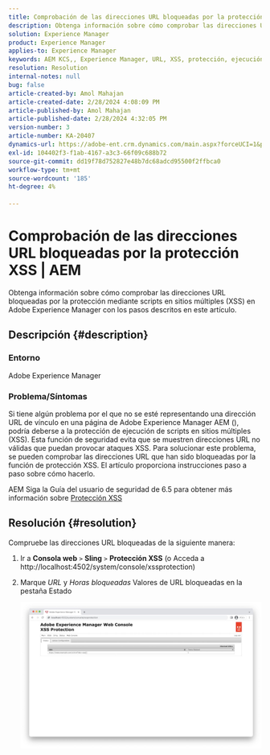 ```yaml
---
title: Comprobación de las direcciones URL bloqueadas por la protección XSS | AEM
description: Obtenga información sobre cómo comprobar las direcciones URL bloqueadas por la protección XSS en Adobe Experience Manager.
solution: Experience Manager
product: Experience Manager
applies-to: Experience Manager
keywords: AEM KCS,, Experience Manager, URL, XSS, protección, ejecución de scripts en sitios múltiples
resolution: Resolution
internal-notes: null
bug: false
article-created-by: Amol Mahajan
article-created-date: 2/28/2024 4:08:09 PM
article-published-by: Amol Mahajan
article-published-date: 2/28/2024 4:32:05 PM
version-number: 3
article-number: KA-20407
dynamics-url: https://adobe-ent.crm.dynamics.com/main.aspx?forceUCI=1&pagetype=entityrecord&etn=knowledgearticle&id=1e3ccc8d-53d6-ee11-9078-00224804dfb5
exl-id: 104402f3-f1ab-4167-a3c3-66f09c688b72
source-git-commit: dd19f78d752827e48b7dc68adcd95500f2ffbca0
workflow-type: tm+mt
source-wordcount: '185'
ht-degree: 4%

---
```


# Comprobación de las direcciones URL bloqueadas por la protección XSS | AEM


Obtenga información sobre cómo comprobar las direcciones URL bloqueadas por la protección mediante scripts en sitios múltiples (XSS) en Adobe Experience Manager con los pasos descritos en este artículo.

## Descripción {#description}


### <b>Entorno</b>

Adobe Experience Manager



### <b>Problema/Síntomas</b>

Si tiene algún problema por el que no se esté representando una dirección URL de vínculo en una página de Adobe Experience Manager AEM (), podría deberse a la protección de ejecución de scripts en sitios múltiples (XSS). Esta función de seguridad evita que se muestren direcciones URL no válidas que puedan provocar ataques XSS. Para solucionar este problema, se pueden comprobar las direcciones URL que han sido bloqueadas por la función de protección XSS.
El artículo proporciona instrucciones paso a paso sobre cómo hacerlo.

AEM Siga la Guía del usuario de seguridad de 6.5 para obtener más información sobre [Protección XSS](https://experienceleague.adobe.com/docs/experience-manager-65/developing/introduction/security.html?lang=es)


## Resolución {#resolution}


Compruebe las direcciones URL bloqueadas de la siguiente manera:

1. Ir a <b>Consola web</b> `>`  <b>Sling</b> `>`  <b>Protección XSS</b> (o Acceda a http://localhost:4502/system/console/xssprotection)


2. Marque *URL* y *Horas bloqueadas* Valores de URL bloqueadas en la pestaña Estado

   ![](assets/c1d7a6cc-d521-ed11-b83e-0022480866ad.png)
